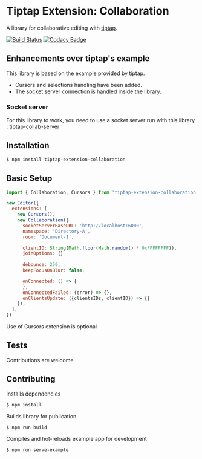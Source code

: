 # Tiptap Extension: Collaboration
A library for collaborative editing with [tiptap](https://github.com/ueberdosis/tiptap).

[![Build Status](https://travis-ci.org/naept/tiptap-extension-collaboration.svg?branch=master)](https://travis-ci.org/naept/tiptap-extension-collaboration)
[![Codacy Badge](https://app.codacy.com/project/badge/Grade/74a417aa23794c3c82c22acf2fb3965b)](https://www.codacy.com/gh/naept/tiptap-extension-collaboration?utm_source=github.com&amp;utm_medium=referral&amp;utm_content=naept/tiptap-extension-collaboration&amp;utm_campaign=Badge_Grade)

## Enhancements over tiptap's example
This library is based on the example provided by tiptap.
*  Cursors and selections handling have been added.
*  The socket server connection is handled inside the library.

### Socket server
For this library to work, you need to use a socket server run with this library :
[tiptap-collab-server](https://github.com/naept/tiptap-collab-server)

## Installation
```sh
$ npm install tiptap-extension-collaboration
```

## Basic Setup
```js
import { Collaboration, Cursors } from 'tiptap-extension-collaboration'

new Editor({
  extensions: [
    new Cursors(),
    new Collaboration({
      socketServerBaseURL: 'http://localhost:6000',
      namespace: 'Directory-A',
      room: 'Document-1',

      clientID: String(Math.floor(Math.random() * 0xFFFFFFFF)),
      joinOptions: {}
      
      debounce: 250,
      keepFocusOnBlur: false,

      onConnected: () => {
      },
      onConnectedFailed: (error) => {},
      onClientsUpdate: ({clientsIDs, clientID}) => {}
    }),
  ],
})
```
Use of Cursors extension is optional

## Tests
Contributions are welcome

## Contributing
Installs dependencies
```sh
$ npm install
```

Builds library for publication
```sh
$ npm run build
```

Compiles and hot-reloads example app for development
```sh
$ npm run serve-example
```

